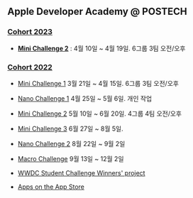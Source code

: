 ## Apple Developer Academy @ POSTECH

### [Cohort 2023](https://github.com/orgs/DeveloperAcademy-POSTECH/teams/cohort2023)

 * **[Mini Challenge 2](https://github.com/orgs/DeveloperAcademy-POSTECH/teams/minichallenge2_2023)** : 4월 10일 ~ 4월 19일. 6그룹 3팀 오전/오후

### [Cohort 2022](https://github.com/orgs/DeveloperAcademy-POSTECH/teams/cohort2022)
 
 * [Mini Challenge 1](https://github.com/orgs/DeveloperAcademy-POSTECH/teams/minichallenge1_2022) 3월 21일 ~ 4월 15일. 6그룹 3팀 오전/오후

 * [Nano Challenge 1](https://github.com/DeveloperAcademy-POSTECH/.github/blob/main/2022Cohort/Nano1.md) 4월 25일 ~ 5월 6일. 개인 작업

 * [Mini Challenge 2](https://github.com/orgs/DeveloperAcademy-POSTECH/teams/minichallenge2_2022) 5월 10일 ~ 6월 20일. 4그룹 4팀 오전/오후
 
 * [Mini Challenge 3](https://github.com/orgs/DeveloperAcademy-POSTECH/teams/minichallenge3_2022) 6월 27일 ~ 8월 5일.
 
 * [Nano Challenge 2](https://github.com/DeveloperAcademy-POSTECH/.github/blob/main/2022Cohort/Nano2.md) 8월 22일 ~ 9월 2일
 
 * [Macro Challenge](https://github.com/orgs/DeveloperAcademy-POSTECH/teams/macrochallenge_2022) 9월 13일 ~ 12월 2일

 * [WWDC Student Challenge Winners' project](https://github.com/DeveloperAcademy-POSTECH/.github/blob/main/2022Cohort/WWDCStudentWinners.md)

 * [Apps on the App Store](https://github.com/DeveloperAcademy-POSTECH/.github/blob/main/2022Cohort/AppsOnStore.md)
